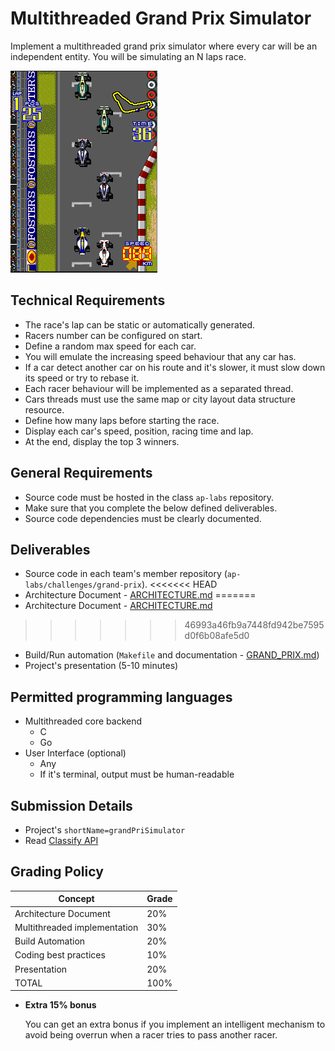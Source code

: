 Multithreaded Grand Prix Simulator
==================================

Implement a multithreaded grand prix simulator where every car will be an independent entity.
You  will be simulating an N laps race.

![Grand Prix](grand-prix.png)

Technical Requirements
----------------------
- The race's lap can be static or automatically generated.
- Racers number can be configured on start.
- Define a random max speed for each car.
- You will emulate the increasing speed behaviour that any car has.
- If a car detect another car on his route and it's slower, it must slow down its speed or try to rebase it.
- Each racer behaviour will be implemented as a separated thread.
- Cars threads must use the same map or city layout data structure resource.
- Define how many laps before starting the race.
- Display each car's speed, position, racing time and lap.
- At the end, display the top 3 winners.

General Requirements
--------------------
- Source code must be hosted in the class `ap-labs` repository.
- Make sure that you complete the below defined deliverables.
- Source code dependencies must be clearly documented.

Deliverables
------------
- Source code in each team's member repository (`ap-labs/challenges/grand-prix`).
<<<<<<< HEAD
- Architecture Document - [ARCHITECTURE.md](architecture.md)
=======
- Architecture Document - [ARCHITECTURE.md](architecture/ARCHITECTURE.md)
>>>>>>> 46993a46fb9a7448fd942be7595d0f6b08afe5d0
- Build/Run automation (`Makefile` and documentation - [GRAND_PRIX.md](compilation_instructions.md))
- Project's presentation (5-10 minutes)


Permitted programming languages
-------------------------------
- Multithreaded core backend
  - C
  - Go
- User Interface (optional)
  - Any
  - If it's terminal, output must be human-readable

Submission Details
------------------
- Project's `shortName=grandPriSimulator`
- Read [Classify API](../../classify.md)

Grading Policy
--------------
| Concept                      | Grade |
|------------------------------|-------|
| Architecture Document        | 20%   |
| Multithreaded implementation | 30%   |
| Build Automation             | 20%   |
| Coding best practices        | 10%   |
| Presentation                 | 20%   |
| TOTAL                        | 100%  |

- **Extra 15% bonus**

  You can get an extra bonus if you implement an intelligent mechanism to avoid being overrun when
  a racer tries to pass another racer.
